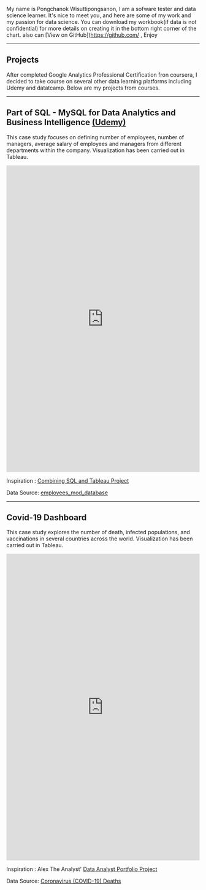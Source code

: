 
My name is Pongchanok Wisuttipongsanon, I am a sofware tester and data science learner. It's nice to meet you, and here are some of my work and my passion for data science. You can download my workbook(if data is not confidential) for more details on creating it in the bottom right corner of the chart. also can [View on GitHub](https://github.com/ , Enjoy


-----

## Projects
After completed Google Analytics Professional Certification fron coursera, I decided to take course on several other data learning platforms including Udemy and datatcamp. Below are my projects from courses.

-----
## Part of SQL - MySQL for Data Analytics and Business Intelligence [(Udemy)](https://www.udemy.com/course/sql-mysql-for-data-analytics-and-business-intelligence/)

This case study focuses on defining number of employees, number of managers, average salary of employees and managers from different departments within the company. Visualization has been carried out in Tableau.

<iframe seamless frameborder="0" src=https://public.tableau.com/shared/G7ZQZMF4G?:display_count=n&:origin=viz_share_link" width = '100%' height = '800' scrolling='yes' ></iframe>
                                                                                                                         
                                                                                                                         
                                                                                                                         
Inspiration : [Combining SQL and Tableau Project](https://www.udemy.com/course/sql-mysql-for-data-analytics-and-business-intelligence/)                                                                                                                         
                                                                                                                         
Data Source: [employees_mod_database](https://www.dropbox.com/s/3czfpe0njsq868q/employees_mod.sql?dl=0)
                                                                                                                         
-----
## Covid-19 Dashboard 

This case study explores the number of death, infected populations, and vaccinations in several countries across the world. Visualization has been carried out in Tableau.

<iframe seamless frameborder="0" src=https://public.tableau.com/views/2020-2021Covid-19Dashboard/Dashboard1?:language=en-US&:display_count=n&:origin=viz_share_link" width = '100%' height = '800' scrolling='yes' ></iframe>



Inspiration : Alex The Analyst' [Data Analyst Portfolio Project](https://www.youtube.com/watch?v=qfyynHBFOsM&list=PLUaB-1hjhk8H48Pj32z4GZgGWyylqv85f&index=1)


Data Source: [Coronavirus (COVID-19) Deaths](https://ourworldindata.org/covid-deaths)
                                                                                                                      
